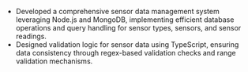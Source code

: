 * Developed a comprehensive sensor data management system leveraging Node.js and MongoDB, implementing efficient database
operations and query handling for sensor types, sensors, and sensor readings.
* Designed validation logic for sensor data using TypeScript, ensuring data consistency through regex-based validation checks and
range validation mechanisms.
